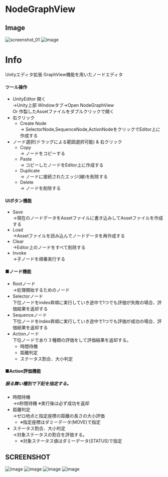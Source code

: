 
# NodeGraphView

## Image
![screenshot_01](https://user-images.githubusercontent.com/86211525/126427109-a394499a-2a7d-4d2e-8b53-7812a3bd2e79.png)
![image](https://user-images.githubusercontent.com/86211525/127448573-6213d78b-c7d4-4040-a66a-ed5c269632c6.png)

# Info
Unityエディタ拡張 GraphView機能を用いたノードエディタ  

#### ツール操作
- UnityEditor 開く  
  →Unity上部 Windowタブ→Open NodeGraphView  
  Or 作製したAssetファイルをダブルクリックで開く  
- 右クリック  
  - Create Node  
  → SelectorNode,SequenceNode,ActionNodeをクリックでEditor上に作成する  
- ノード選択(ドラッグによる範囲選択可能) & 右クリック  
  - Copy  
  → ノードをコピーする  
  - Paste  
  → コピーしたノードをEditor上に作成する  
  - Duplicate  
  → ノードに接続されたエッジ(線)を削除する  
  - Delete  
  → ノードを削除する  

  
#### UIボタン機能
- Save  
  →現在のノードデータをAssetファイルに書き込みしてAssetファイルを作成する
- Load  
  →Assetファイルを読み込んでノードデータを再作成する
- Clear  
  →Editor上のノードをすべて削除する
- Invoke  
  →子ノードを順番実行する  

#### ■ノード機能
- Rootノード  
→処理開始するためのノード
- Selectorノード  
下位ノードをindex昇順に実行していき途中で1つでも評価が失敗の場合、評価結果を返却する
- Sequenceノード  
下位ノードをindex昇順に実行していき途中で1つでも評価が成功の場合、評価結果を返却する
- Actionノード  
下位ノードであり３種類の評価をして評価結果を返却する。  
  - 時間待機
  - 距離判定
  - ステータス割合、大小判定

#### ■Action評価機能
##### 振る舞い種別で下記を指定する。  
- 時間待機  
  →n秒間待機 ※実行後は必ず成功を返却  
- 距離判定  
  →ゼロ地点と指定座標の距離の長さの大小評価  
  - ※指定座標はダミーデータ(MOVE)で指定
- ステータス割合、大小判定  
  →対象ステータスの割合を評価する。
    - ※対象ステータス値はダミーデータ(STATUS)で指定

## SCREENSHOT
![image](https://user-images.githubusercontent.com/86211525/127448573-6213d78b-c7d4-4040-a66a-ed5c269632c6.png)
![image](https://user-images.githubusercontent.com/86211525/127448605-1c3f0fbe-ebd7-4818-bc52-2352c5aac345.png)
![image](https://user-images.githubusercontent.com/86211525/127448641-6c90fd5d-c578-439c-9685-48605d2808d7.png)
![image](https://user-images.githubusercontent.com/86211525/127448661-9fed56f3-b70b-4f08-8c3c-ce3d49e9bfa3.png)
